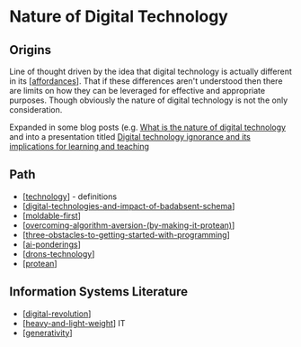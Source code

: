 # Nature of Digital Technology

## Origins

Line of thought driven by the idea that digital technology is actually different in its [[affordances]]. That if these differences aren't understood then there are limits on how they can be leveraged for effective and appropriate purposes. Though obviously the nature of digital technology is not the only consideration.

Expanded in some blog posts (e.g. [What is the nature of digital technology](https://djon.es/blog/2016/06/27/what-is-the-nature-of-digital-technology-part-1/) and into a presentation titled [Digital technology ignorance and its implications for learning and teaching](https://djon.es/blog/2016/05/30/digital-technology-ignorance-and-its-implications-for-learning-and-teaching/)

## Path

- [[technology]] - definitions
- [[digital-technologies-and-impact-of-badabsent-schema]]
- [[moldable-first]]
- [[overcoming-algorithm-aversion-(by-making-it-protean)]]
- [[three-obstacles-to-getting-started-with-programming]]
- [[ai-ponderings]]
- [[drons-technology]]
- [[protean]]

## Information Systems Literature

- [[digital-revolution]]
- [[heavy-and-light-weight]] IT
- [[generativity]]


[//begin]: # "Autogenerated link references for markdown compatibility"
[affordances]: ../Affordances/affordances "Affordances"
[technology]: ../concepts/technology "Technology"
[digital-technologies-and-impact-of-badabsent-schema]: digital-technologies-and-impact-of-badabsent-schema "Digital technologies and impact of bad/absent schema"
[moldable-first]: moldable-first "Moldable first"
[overcoming-algorithm-aversion-(by-making-it-protean)]: overcoming-algorithm-aversion-(by-making-it-protean) "Overcoming algorithm aversion (by making it protean)"
[three-obstacles-to-getting-started-with-programming]: three-obstacles-to-getting-started-with-programming "Three obstacles to getting started with programming"
[ai-ponderings]: ai-ponderings "Ponderings on AI"
[drons-technology]: drons-technology "Dron's take on technology"
[protean]: ../concepts/protean "Protean"
[digital-revolution]: digital-revolution "Digital Revolution"
[heavy-and-light-weight]: heavy-and-light-weight "Heavy Weight and Light Weight Information Technology"
[generativity]: generativity "Generativity"
[//end]: # "Autogenerated link references"